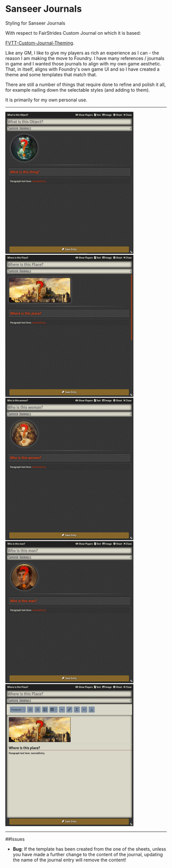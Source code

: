 # Sanseer Journals
Styling for Sanseer Journals

With respect to FairStrides Custom Journal on which it is based:

[FVTT-Custom-Journal-Theming](https://github.com/Fair-Strides/FVTT-Custom-Journal-Theming).

Like any GM, I like to give my players as rich an experience as I can - the reason I am making the move to Foundry. I have many references / journals in game and I wanted those journals to align with my own game aesthetic. That, in itself, aligns with Foundry's own game UI and so I have created a theme and some templates that match that.

There are still a number of things that require done to refine and polish it all, for example nailing down the selectable styles (and adding to them).

It is primarily for my own personal use.

***

<div>
	<img src="https://github.com/variachel/sanseer-journals/raw/main/textures/object-template.jpg " alt="object" width="400"/> 
	<img src="https://github.com/variachel/sanseer-journals/raw/main/textures/place-template.jpg " alt="place" width="400"/>
	<img src="https://github.com/variachel/sanseer-journals/raw/main/textures/female-character-template.jpg " alt="female-char" width="400"/> 
	<img src="https://github.com/variachel/sanseer-journals/raw/main/textures/male-character-template.jpg " alt="male-char" width="400"/>
	<img src="https://github.com/variachel/sanseer-journals/raw/main/textures/editor.jpg " alt="editor" width="400"/>
</div>

***

##Issues

- **Bug**: If the template has been created from the one of the sheets, unless you have made a further change to the content of the journal, updating the name of the journal entry will remove the content!
